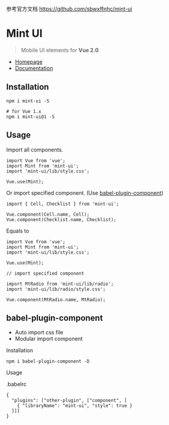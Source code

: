 参考官方文档 https://github.com/sbwxffnhc/mint-ui

# Mint UI

> Mobile UI elements for **Vue 2.0**

- [Homepage](http://mint-ui.github.io/)
- [Documentation](http://mint-ui.github.io/docs)

## Installation

```
npm i mint-ui -S

# for Vue 1.x
npm i mint-ui@1 -S
```

## Usage

Import all components.

```
import Vue from 'vue';
import Mint from 'mint-ui';
import 'mint-ui/lib/style.css';

Vue.use(Mint);
```

Or import specified component. (Use [babel-plugin-component](https://www.npmjs.com/package/babel-plugin-component))

```
import { Cell, Checklist } from 'mint-ui';

Vue.component(Cell.name, Cell);
Vue.component(Checklist.name, Checklist);
```

Equals to

```
import Vue from 'vue';
import Mint from 'mint-ui';
import 'mint-ui/lib/style.css';

Vue.use(Mint);

// import specified component

import MtRadio from 'mint-ui/lib/radio';
import 'mint-ui/lib/radio/style.css';

Vue.component(MtRadio.name, MtRadio);
```

## babel-plugin-component

- Auto import css file
- Modular import component

Installation

```
npm i babel-plugin-component -D
```

Usage

.babelrc

```
{
  "plugins": ["other-plugin", ["component", [
    { "libraryName": "mint-ui", "style": true }
  ]]]
}
```